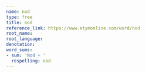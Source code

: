 ```yaml
---
name: nod
type: free
title: nod
reference_link: https://www.etymonline.com/word/nod
root_name: 
root_language: 
denotation: 
word_sums:
- sum: 'Nod + '
  respelling: nod
---
```

